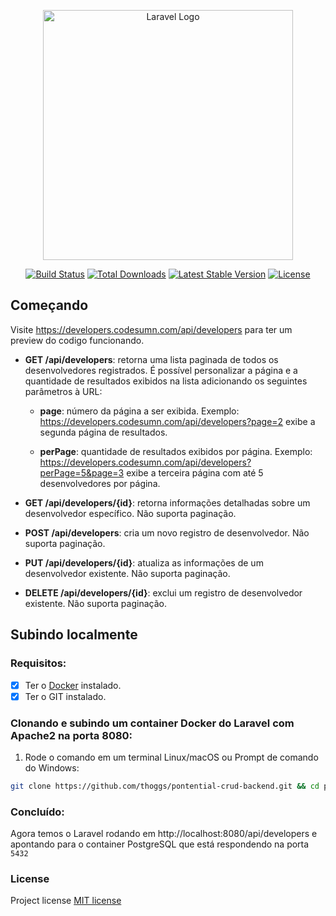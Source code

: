 <p align="center"><a href="https://laravel.com" target="_blank"><img src="https://raw.githubusercontent.com/laravel/art/master/logo-lockup/5%20SVG/2%20CMYK/1%20Full%20Color/laravel-logolockup-cmyk-red.svg" width="400" alt="Laravel Logo"></a></p>

<p align="center">
<a href="https://github.com/laravel/framework/actions"><img src="https://github.com/laravel/framework/workflows/tests/badge.svg" alt="Build Status"></a>
<a href="https://packagist.org/packages/laravel/framework"><img src="https://img.shields.io/packagist/dt/laravel/framework" alt="Total Downloads"></a>
<a href="https://packagist.org/packages/laravel/framework"><img src="https://img.shields.io/packagist/v/laravel/framework" alt="Latest Stable Version"></a>
<a href="https://packagist.org/packages/laravel/framework"><img src="https://img.shields.io/packagist/l/laravel/framework" alt="License"></a>
</p>

## Começando

Visite https://developers.codesumn.com/api/developers para ter um preview do codigo funcionando.

 - **GET /api/developers**: retorna uma lista paginada de todos os desenvolvedores registrados. É possível personalizar a página e a quantidade de resultados exibidos na lista adicionando os seguintes parâmetros à URL:
    - **page**: número da página a ser exibida. Exemplo: https://developers.codesumn.com/api/developers?page=2 exibe a segunda página de resultados.
    
    - **perPage**: quantidade de resultados exibidos por página. Exemplo: https://developers.codesumn.com/api/developers?perPage=5&page=3 exibe a terceira página com
    até 5 desenvolvedores por página.

- **GET /api/developers/{id}**: retorna informações detalhadas sobre um desenvolvedor específico. Não suporta paginação.

- **POST /api/developers**: cria um novo registro de desenvolvedor. Não suporta paginação.

- **PUT /api/developers/{id}**: atualiza as informações de um desenvolvedor existente. Não suporta paginação.

- **DELETE /api/developers/{id}**: exclui um registro de desenvolvedor existente. Não suporta paginação.

## Subindo localmente

### Requisitos:

- [x] Ter o [Docker](https://www.docker.com/) instalado.
- [x] Ter o GIT instalado.

### Clonando e subindo um container Docker do Laravel com Apache2 na porta 8080:

1) Rode o comando em um terminal Linux/macOS ou Prompt de comando do Windows:

```sh
git clone https://github.com/thoggs/pontential-crud-backend.git && cd pontential-crud-backend && docker-compose up -d
```

### Concluído:

Agora temos o Laravel rodando em http://localhost:8080/api/developers e apontando para o container PostgreSQL que está respondendo na porta `5432`

### License

Project license [MIT license](https://opensource.org/licenses/MIT)

